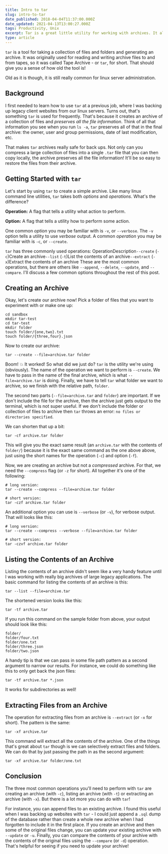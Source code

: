 ```yaml
---
title: Intro to tar
slug: intro-to-tar
date_published: 2018-04-04T11:37:00.000Z
date_updated: 2021-04-13T13:00:27.000Z
tags: Productivity, Unix
excerpt: Tar is a great little utility for working with archives. It also happens to be very easy to pick up!
type: article
---
```


`tar` is a tool for taking a collection of files and folders and generating an archive. It was originally used for reading and writing archive files to and from tapes, so it was called Tape Archive - or `tar`, for short. That should give you a sense of how old the tool is!

Old as it is though, it is still really common for linux server administration.

## Background

I first needed to learn how to use `tar` at a previous job, where I was backing up legacy client websites from our linux servers. Turns out, that's something `tar` is used for frequently. That's because it creates an archive of a collection of files and *preserves all the file information*. Think of all that information you see when you run `ls -a`, `tar` preserves all of that in the final archive: the owner, user and group permissions, date of last modification, etc.

That makes `tar` archives really safe for back ups. Not only can you compress a large collection of files into a single `.tar` file that you can then copy locally, the archive preserves all the file information! It'll be so easy to restore the files from their archive.

## Getting Started with `tar`

Let's start by using `tar` to create a simple archive. Like many linux command line utilities, `tar` takes both *options* and *operations*. What's the difference?

**Operation:** A flag that tells a utility what action to perform.

**Option:** A flag that tells a utility how to perform some action.

One common *option* you may be familiar with is `-v`, or `--verbose`. The `-v` option tells a utility to use *verbose* output. A common *operation* you may be familiar with is `-c`, or `--create`.

`tar` has three commonly used operations:
OperationDescription`--create` (`-c`)Create an archive`--list` (`-t`)List the contents of an archive`--extract` (`-x`)Extract the contents of an archive
These are the most common operations, but there are others like `--append`, `--delete`, `--update`, and `--compare`. I'll discuss a few common options throughout the rest of this post.

## Creating an Archive

Okay, let's create our archive now! Pick a folder of files that you want to experiment with or make one up:

    cd sandbox
    mkdir tar-test
    cd tar-test
    mkdir folder
    touch folder/{one,two}.txt
    touch folder/{three,four}.json

Now to create our archive:

    tar --create --file=archive.tar folder

Boom! 💥 It worked! So what did we just do? `tar` is the utility we're using (obviously). The name of the operation we want to perform is `--create`. We have to pass in the name of the final archive, which is what `--file=archive.tar` is doing. Finally, we have to tell `tar` what folder we want to archive, so we finish with the relative path, `folder`.

The second two parts (`--file=archive.tar` and `folder`) are important. If we don't include the file for the archive, then the archive just gets output to the terminal, which is not super useful. If we don't include the folder or collection of files to archive then `tar` throws an error: `no files or directories specified`.

We can shorten that up a bit:

    tar -cf archive.tar folder

This will give you the exact same result (an `archive.tar` with the contents of `folder/`) because it is the exact same command as the one above above, just using the short names for the operation (`-c`) and option (`-f`).

Now, we are creating an archive but not a *compressed* archive. For that, we need the `--compress` flag (or `-z` for short). All together it's one of the following:

    # long version:
    tar --create --compress --file=archive.tar folder
    
    # short version:
    tar -czf archive.tar folder

An additional option you can use is `--verbose` (or `-v`), for verbose output. That will looks like this:

    # long version:
    tar --create --compress --verbose --file=archive.tar folder
    
    # short version:
    tar -czvf archive.tar folder

## Listing the Contents of an Archive

Listing the contents of an archive didn't seem like a very handy feature until I was working with really big archives of large legacy applications. The basic command for listing the contents of an archive is this:

    tar --list --file=archive.tar

The shortened version looks like this:

    tar -tf archive.tar

If you run this command on the sample folder from above, your output should look like this:

    folder/
    folder/four.txt
    folder/one.txt
    folder/three.json
    folder/two.json

A handy tip is that we can pass in some file path pattern as a second argument to narrow our results. For instance, we could do something like this to only get back the json files:

    tar -tf archive.tar *.json

It works for subdirectories as well!

## Extracting Files from an Archive

The operation for extracting files from an archive is `--extract` (or `-x` for short). The pattern is the same:

    tar -xf archive.tar

This command will extract all the contents of the archive. One of the things that's great about `tar` though is we can selectively extract files and folders. We can do that by just passing the path in as the second argument:

    tar -xf archive.tar folder/one.txt

## Conclusion

The three most common operations you'll need to perform with `tar` are creating an archive (with `-c`), listing an archive (with `-t`) or extracting an archive (with `-x`). But there is a lot more you can do with `tar`!

For instance, you can append files to an existing archive. I found this useful when I was backing up websites with `tar` - I could just append a `.sql` dump of the database rather than create a whole new archive when I had forgotten to include it in the first place. If you create an archive and then some of the original files change, you can update your existing archive with `--update` or `-u`. Finally, you can compare the contents of your archive with the contents of the original files using the `--compare` (or `-d`) operation. That's helpful for seeing if you need to update your archive!
